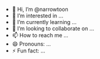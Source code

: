 - 👋 Hi, I’m @narrowtoon
- 👀 I’m interested in ...
- 🌱 I’m currently learning ...
- 💞️ I’m looking to collaborate on ...
- 📫 How to reach me ...
- 😄 Pronouns: ...
- ⚡ Fun fact: ...

<!---
narrowtoon/narrowtoon is a ✨ special ✨ repository because its `README.md` (this file) appears on your GitHub profile.
You can click the Preview link to take a look at your changes.
--->
